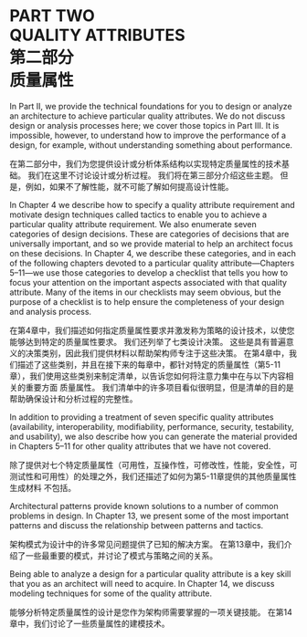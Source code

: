 PART TWO  
**QUALITY ATTRIBUTES**  
第二部分  
**质量属性**
===

In Part II, we provide the technical foundations for you to design or analyze an architecture to achieve particular quality attributes. We do not discuss design or analysis processes here; we cover those topics in Part III. It is impossible, however, to understand how to improve the performance of a design, for example, without understanding something about performance.

在第二部分中，我们为您提供设计或分析体系结构以实现特定质量属性的技术基础。 我们在这里不讨论设计或分析过程。 我们将在第三部分介绍这些主题。 但是，例如，如果不了解性能，就不可能了解如何提高设计性能。

In Chapter 4 we describe how to specify a quality attribute requirement and motivate design techniques called tactics to enable you to achieve a particular quality attribute requirement. We also enumerate seven categories of design decisions. These are categories of decisions that are universally important, and so we provide material to help an architect focus on these decisions. In Chapter 4, we describe these categories, and in each of the following chapters devoted to a particular quality attribute—Chapters 5–11—we use those categories to develop a checklist that tells you how to focus your attention on the important aspects associated with that quality attribute. Many of the items in our checklists may seem obvious, but the purpose of a checklist is to help ensure the completeness of your design and analysis process.

在第4章中，我们描述如何指定质量属性要求并激发称为策略的设计技术，以使您能够达到特定的质量属性要求。 我们还列举了七类设计决策。 这些是具有普遍意义的决策类别，因此我们提供材料以帮助架构师专注于这些决策。 在第4章中，我们描述了这些类别，并且在接下来的每章中，都针对特定的质量属性（第5-11章），我们使用这些类别来制定清单，以告诉您如何将注意力集中在与以下内容相关的重要方面 质量属性。 我们清单中的许多项目看似很明显，但是清单的目的是帮助确保设计和分析过程的完整性。

In addition to providing a treatment of seven specific quality attributes (availability, interoperability, modifiability, performance, security, testability, and usability), we also describe how you can generate the material provided in Chapters 5–11 for other quality attributes that we have not covered.

除了提供对七个特定质量属性（可用性，互操作性，可修改性，性能，安全性，可测试性和可用性）的处理之外，我们还描述了如何为第5-11章提供的其他质量属性生成材料 不包括。

Architectural patterns provide known solutions to a number of common problems in design. In Chapter 13, we present some of the most important patterns and discuss the relationship between patterns and tactics.

架构模式为设计中的许多常见问题提供了已知的解决方案。 在第13章中，我们介绍了一些最重要的模式，并讨论了模式与策略之间的关系。

Being able to analyze a design for a particular quality attribute is a key skill that you as an architect will need to acquire. In Chapter 14, we discuss modeling techniques for some of the quality attribute.

能够分析特定质量属性的设计是您作为架构师需要掌握的一项关键技能。 在第14章中，我们讨论了一些质量属性的建模技术。